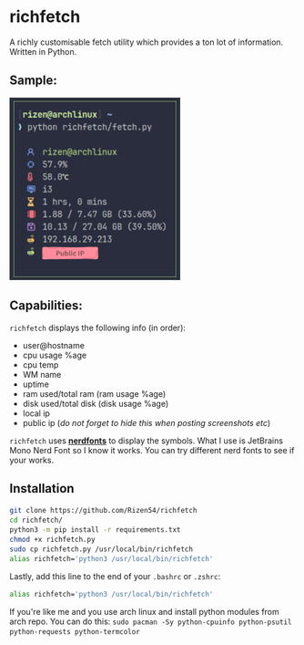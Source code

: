 # richfetch

A richly customisable fetch utility which provides a ton lot of information. Written in Python.

## Sample:
<img src="images/sample.png" alt="Sample Image" width="300">

## Capabilities:
`richfetch` displays the following info (in order):

- user@hostname
- cpu usage %age
- cpu temp
- WM name
- uptime
- ram used/total ram (ram usage %age)
- disk used/total disk (disk usage %age)
- local ip
- public ip (*do not forget to hide this when posting screenshots etc*)

`richfetch` uses [**nerdfonts**](https://www.nerdfonts.com/) to display the symbols. What I use is JetBrains Mono Nerd Font so I know it works. You can try different nerd fonts to see if your works.

## Installation
```bash
git clone https://github.com/Rizen54/richfetch
cd richfetch/
python3 -m pip install -r requirements.txt
chmod +x richfetch.py
sudo cp richfetch.py /usr/local/bin/richfetch
alias richfetch='python3 /usr/local/bin/richfetch'
```

Lastly, add this line to the end of your `.bashrc` or `.zshrc`:

```bash
alias richfetch='python3 /usr/local/bin/richfetch'
```

If you're like me and you use arch linux and install python modules from arch repo. You can do this:
`sudo pacman -Sy python-cpuinfo python-psutil python-requests python-termcolor`
